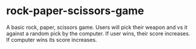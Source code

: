 # rock-paper-scissors-game

A basic rock, paper, scissors game.
Users will pick their weapon and vs it against a random pick by the computer.
If user wins, their score increases. If computer wins its score increases.